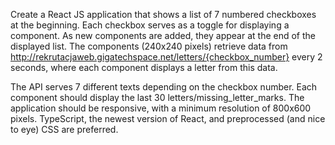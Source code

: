 Create a React JS application that shows a list of 7 numbered checkboxes at the beginning. 
Each checkbox serves as a toggle for displaying a component. As new components are added, they appear at the end of the displayed list. 
The components (240x240 pixels) retrieve data from http://rekrutacjaweb.gigatechspace.net/letters/{checkbox_number} every 2 seconds, where each component displays a letter from this data. 

The API serves 7 different texts depending on the checkbox number. Each component should display the last 30 letters/missing_letter_marks.
The application should be responsive, with a minimum resolution of 800x600 pixels.
TypeScript, the newest version of React, and preprocessed (and nice to eye) CSS are preferred.